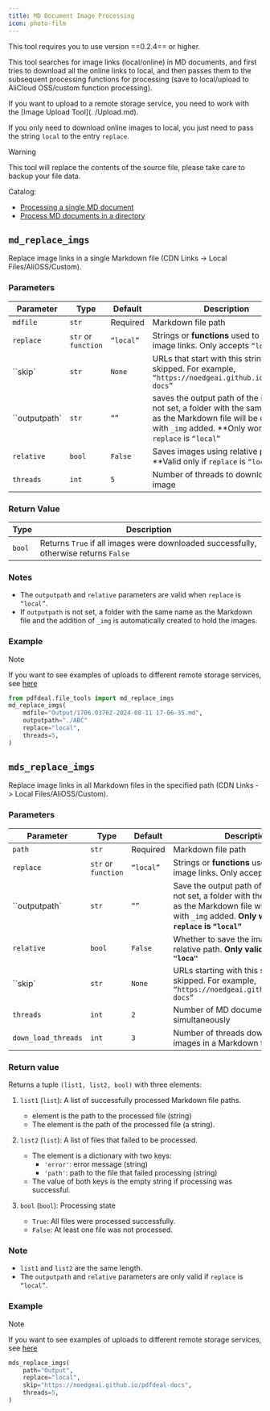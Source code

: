 ```yaml
---
title: MD Document Image Processing
icon: photo-film
---
```

This tool requires you to use version ==0.2.4== or higher.

This tool searches for image links (local/online) in MD documents, and first tries to download all the online links to local, and then passes them to the subsequent processing functions for processing (save to local/upload to AliCloud OSS/custom function processing).

If you want to upload to a remote storage service, you need to work with the [Image Upload Tool](. /Upload.md).

If you only need to download online images to local, you just need to pass the string `local` to the entry `replace`.

> [!warning]
> This tool will replace the contents of the source file, please take care to backup your file data.

Catalog:
- [Processing a single MD document](#md-replace-imgs)
- [Process MD documents in a directory](#mds-replace-imgs)

## `md_replace_imgs`

Replace image links in a single Markdown file (CDN Links -> Local Files/AliOSS/Custom).

### Parameters

| Parameter | Type | Default | Description |
|------|------|----------|--------|
| `mdfile` | `str` | Required | Markdown file path |
| `replace` | `str` or `function` | `“local”` | Strings or **functions** used to replace image links. Only accepts `“local”` | `str` or `function` | `“local”` | strings for replacing image links.
| ``skip` | `str` | `None` | URLs that start with this string will be skipped. For example, `“https://noedgeai.github.io/pdfdeal-docs”` |
| ``outputpath` | `str` | `“”` | saves the output path of the image. If not set, a folder with the same name as the Markdown file will be created with `_img` added. **Only works if `replace` is `“local”` |
| `relative` | `bool` | `False` | Saves images using relative paths. **Valid only if `replace` is `“local”` |
| `threads` | `int` | `5` | Number of threads to download the image |

### Return Value

| Type | Description |
|------|--------|
| `bool` | Returns `True` if all images were downloaded successfully, otherwise returns `False` |

### Notes

- The `outputpath` and `relative` parameters are valid when `replace` is `“local”`.
- If `outputpath` is not set, a folder with the same name as the Markdown file and the addition of `_img` is automatically created to hold the images.

### Example

> [!note]
> If you want to see examples of uploads to different remote storage services, see [here](./Upload.md)

```python
from pdfdeal.file_tools import md_replace_imgs
md_replace_imgs(
    mdfile="Output/1706.03762-2024-08-11 17-06-35.md",
    outputpath="./ABC"
    replace="local",
    threads=5,
)
```

## `mds_replace_imgs`

Replace image links in all Markdown files in the specified path (CDN Links -> Local Files/AliOSS/Custom).

### Parameters

| Parameter | Type | Default | Description |
|------|------|----------|--------|
| `path` | `str` | Required | Markdown file path |
| `replace` | `str` or `function` | `“local”` | Strings or **functions** used to replace image links. Only accepts `“local”` | `str` or `function` | `“local”` | for replacing image links.
| ``outputpath` | `str` | `“”` | Save the output path of the image. If not set, a folder with the same name as the Markdown file will be created with `_img` added. **Only works if `replace` is `“local”`** |
| `relative` | `bool` | `False` | Whether to save the image as a relative path.  **Only valid if `replace` is `"loca"`** |
| ``skip` | `str` | `None` | URLs starting with this string will be skipped. For example, `“https://noedgeai.github.io/pdfdeal-docs”` |
| `threads` | `int` | `2` | Number of MD documents processed simultaneously |
| `down_load_threads` | `int` | `3` | Number of threads downloading images in a Markdown file |

### Return value

Returns a tuple `(list1, list2, bool)` with three elements:

1. `list1` (`list`): A list of successfully processed Markdown file paths.
   - element is the path to the processed file (string)
   - The element is the path of the processed file (a string).

2. `list2` (`list`): A list of files that failed to be processed.
   - The element is a dictionary with two keys:
     - `'error'`: error message (string)
     - `'path'`: path to the file that failed processing (string)
   - The value of both keys is the empty string if processing was successful.

3. `bool` (`bool`): Processing state
   - `True`: All files were processed successfully.
   - `False`: At least one file was not processed.

### Note

- `list1` and `list2` are the same length.
- The `outputpath` and `relative` parameters are only valid if `replace` is `“local”`.

### Example

> [!note]
> If you want to see examples of uploads to different remote storage services, see [here]( /Upload.md)

```python
mds_replace_imgs(
    path="Output",
    replace="local",
    skip="https://noedgeai.github.io/pdfdeal-docs",
    threads=5,
)
```